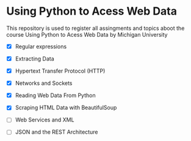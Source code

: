 # Using Python to Acess Web Data
This repository is used to register all assingments and topics aboot the course Using Python to Acess Web Data by Michigan University

- [x] Regular expressions

- [x]  Extracting Data

- [x] Hypertext Transfer Protocol (HTTP)

- [x]  Networks and Sockets

- [x] Reading Web Data From Python

- [x] Scraping HTML Data with BeautifulSoup

- [ ] Web Services and XML 
  
- [ ] JSON and the REST Architecture 

